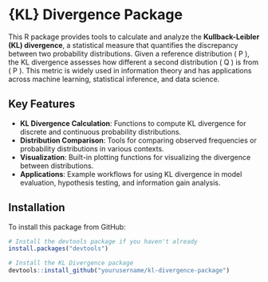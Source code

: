 # {KL} Divergence Package

This R package provides tools to calculate and analyze the **Kullback-Leibler (KL) divergence**, a statistical measure that quantifies the discrepancy between two probability distributions. Given a reference distribution \( P \), the KL divergence assesses how different a second distribution \( Q \) is from \( P \). This metric is widely used in information theory and has applications across machine learning, statistical inference, and data science.

## Key Features

- **KL Divergence Calculation**: Functions to compute KL divergence for discrete and continuous probability distributions.
- **Distribution Comparison**: Tools for comparing observed frequencies or probability distributions in various contexts.
- **Visualization**: Built-in plotting functions for visualizing the divergence between distributions.
- **Applications**: Example workflows for using KL divergence in model evaluation, hypothesis testing, and information gain analysis.

## Installation

To install this package from GitHub:

```r
# Install the devtools package if you haven't already
install.packages("devtools")

# Install the KL Divergence package
devtools::install_github("yourusername/kl-divergence-package")
